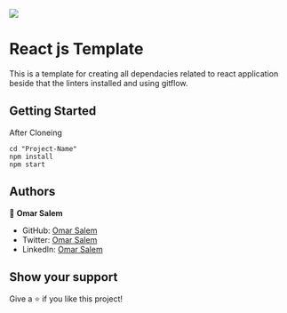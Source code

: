 ![](https://img.shields.io/badge/Microverse-blueviolet)

# React js Template
This is a template for creating all dependacies related to react application beside that the linters installed and using gitflow. 

## Getting Started

After Cloneing

```
cd "Project-Name"
npm install
npm start
```


## Authors

👤 **Omar Salem**

- GitHub: [Omar Salem](https://github.com/omarsalem7)
- Twitter: [Omar Salem](https://twitter.com/Omar80491499)
- LinkedIn: [Omar Salem](https://www.linkedin.com/in/omar-salem-a6945b177/)


## Show your support

Give a ⭐️ if you like this project!
